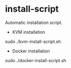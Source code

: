 # install-script

Automatic installation script.

- KVM installation

sudo ./kvm-install-script.sh

- Docker installation

sudo ./docker-install-script.sh
